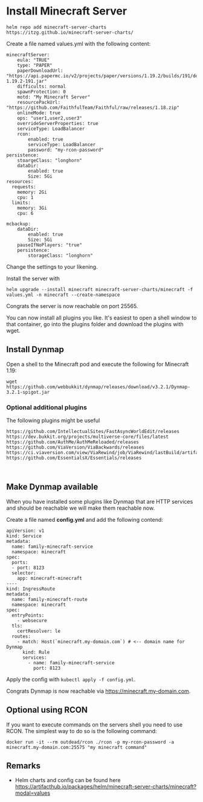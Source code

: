 # Install Minecraft Server

```
helm repo add minecraft-server-charts https://itzg.github.io/minecraft-server-charts/
```

Create a file named values.yml with the following content:

```
minecraftServer:
    eula: "TRUE"
    type: "PAPER"
    paperDownloadUrl: "https://api.papermc.io/v2/projects/paper/versions/1.19.2/builds/191/downloads/paper-1.19.2-191.jar"
    difficults: normal
    spawnProtection: 0
    motd: "My Minecraft Server"
    resourcePackUrl: "https://github.com/FaithfulTeam/Faithful/raw/releases/1.18.zip"
    onlineMode: true
    ops: "user1,user2,user3"
    overrideServerProperties: true
    serviceType: LoadBalancer
    rcon:
        enabled: true
        serviceType: LoadBalancer
        password: "my-rcon-password"
persistence:
    stoargeClass: "longhorn"
    dataDir:
        enabled: true
        Size: 5Gi
resources:
  requests:
    memory: 2Gi
    cpu: 1
  limits:
    memory: 3Gi
    cpu: 6

mcbackup:
    dataDir:
        enabled: true
        Size: 5Gi
    pauseIfNoPlayers: "true"
    persistence:
        storageClass: "longhorn"
```
Change the settings to your likening.

Install the server with
```
helm upgrade --install minecraft minecraft-server-charts/minecraft -f values.yml -n minecraft --create-namespace
```

Congrats the server is now reachable on port 25565.

You can now install all plugins you like. It's easiest to open a shell window to that container, go into the plugins folder and download the plugins with wget.

## Install Dynmap

Open a shell to the Minecraft pod and execute the following for Minecraft 1.19:
```
wget https://github.com/webbukkit/dynmap/releases/download/v3.2.1/Dynmap-3.2.1-spigot.jar
```

### Optional additional plugins
The following plugins might be useful
```
https://github.com/IntellectualSites/FastAsyncWorldEdit/releases
https://dev.bukkit.org/projects/multiverse-core/files/latest
https://github.com/AuthMe/AuthMeReloaded/releases
https://github.com/ViaVersion/ViaBackwards/releases
https://ci.viaversion.com/view/ViaRewind/job/ViaRewind/lastBuild/artifact/all/target/
https://github.com/EssentialsX/Essentials/releases



```


## Make Dynmap available
When you have installed some plugins like Dynmap that are HTTP services and should be reachable we will make them reachable now.

Create a file named **config.yml** and add the following contend:
```
apiVersion: v1
kind: Service
metadata:
  name: family-minecraft-service
  namespace: minecraft
spec:
  ports:
  - port: 8123
  selector:
    app: minecraft-minecraft
----
kind: IngressRoute
metadata:
  name: family-minecraft-route
  namespace: minecraft
spec:
  entryPoints:
    - websecure
  tls:
    certResolver: le
  routes:
    - match: Host(`minecraft.my-domain.com`) # <-- domain name for Dynmap
      kind: Rule
      services:
        - name: family-minecraft-service
          port: 8123
```
Apply the config with ```kubectl apply -f config.yml```.

Congrats Dynmap is now reachable via https://minecraft.my-domain.com.

## Optional using RCON
If you want to execute commands on the servers shell you need to use RCON. The simplest way to do so is the following command:
```
docker run -it --rm outdead/rcon ./rcon -p my-rcon-password -a minecraft.my-domain.com:25575 "my minecraft command"
```

## Remarks
* Helm charts and config can be found here https://artifacthub.io/packages/helm/minecraft-server-charts/minecraft?modal=values